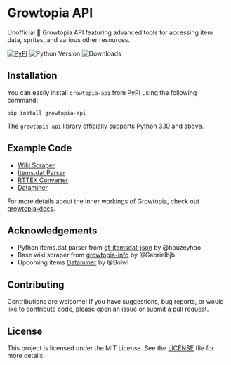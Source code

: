 # Growtopia API

Unofficial 🌲 Growtopia API featuring advanced tools for accessing item data, sprites, and various other resources.

[![PyPI](https://img.shields.io/pypi/v/growtopia-api.svg)](https://pypi.org/project/growtopia-api/)
![Python Version](https://img.shields.io/pypi/pyversions/growtopia-api.svg)
![Downloads](https://img.shields.io/pypi/dm/growtopia-api.svg)

## Installation

You can easily install `growtopia-api` from PyPI using the following command:

```console
pip install growtopia-api
```

The `growtopia-api` library officially supports Python 3.10 and above.

## Example Code

- [Wiki Scraper](docs/wiki.md)
- [Items.dat Parser](docs/itemsdat_parser.md)
- [RTTEX Converter](docs/rttex_converter.md)
- [Dataminer](docs/dataminer.md)

For more details about the inner workings of Growtopia, check out [growtopia-docs](https://github.com/H-pun/growtopia-docs).

## Acknowledgements

- Python items.dat parser from [gt-itemsdat-json](https://github.com/houzeyhoo/gt-itemsdat-json) by @houzeyhoo
- Base wiki scraper from [growtopia-info](https://github.com/Gabrielbjb/growtopia-info) by @Gabrielbjb
- Upcoming items [Dataminer](https://github.com/Bolwl/Dataminer) by @Bolwl

## Contributing

Contributions are welcome! If you have suggestions, bug reports, or would like to contribute code, please open an issue or submit a pull request.

## License

This project is licensed under the MIT License. See the [LICENSE](LICENSE) file for more details.